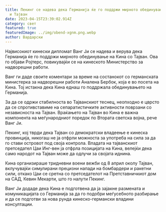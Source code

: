 ```yaml
---
title: Пекинг се надева дека Германија ќе го поддржи мирното обединување на Кина
  и Тајван
date: 2023-04-15T23:39:02.914Z
category: свет
featured: true
featuredImage: ../img/obend-xgnm.png.webp
author: Вардарски
---
```


Највисокиот кинески дипломат Ванг Ји се надева и верува дека Германија ќе го поддржи мирното обединување на Кина со Тајван. Ова го објави Ројтерс, повикувајќи се на кинеското Министерство за надворешни работи.

Ванг ги даде своите коментари за време на состанокот со германската министерка за надворешни работи Аналена Бербок, која е во посета на Кина. Тој истакна дека Кина еднаш го поддржала обединувањето на Германија.

За да се одржи стабилноста во Тајванскиот теснец, неопходно е цврсто да се спротивставиме на сепаратистичките активности поврзани со независноста на Тајван. Враќањето на Тајван во Кина е важна компонента на меѓународниот поредок по Втората светска војна, рече Ванг Ји.

Пекинг, кој тврди дека Тајван со демократски владеење е кинеска провинција, никогаш не ја отфрли можноста за употреба на сила за да го стави островот под своја контрола. Владата на тајванскиот претседател Цаи Инг-вен ја отфрла позицијата на Кина, велејќи дека само народот на Тајван може да одлучи за својата иднина.

Кина организираше тридневни воени вежби од 8 април околу Тајван, вклучувајќи симулирани прецизни напади на бомбардери и ракетни сили, откако Цаи се сретна со претседателот на Претставничкиот дом на САД, Кевин Мекарти, што го налути Пекинг.

Ванг Ји додаде дека Кина е подготвена да ја зајакне размената и комуникацијата со Германија за да го подобри меѓусебното разбирање и да се подготви за нова рунда кинеско-германски владини консултации.
